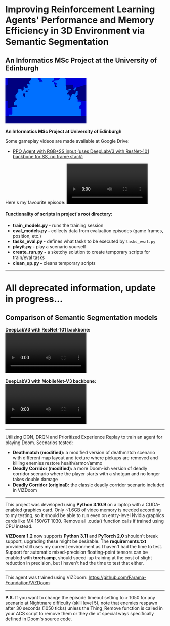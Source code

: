 # Improving Reinforcement Learning Agents' Performance and Memory Efficiency in 3D Environment via Semantic Segmentation
An Informatics MSc Project at the University of Edinburgh
---
![ss+rgb_ss](rtss_map1_ep5_ss.gif)

**An Informatics MSc Project at University of Edinburgh**

Some gameplay videos are made available at Google Drive:
- [PPO Agent with RGB+SS input (uses DeepLabV3 with ResNet-101 backbone for SS, no frame stack)](https://drive.google.com/drive/folders/17ngSPZ5X83kN_Qn9ufbYl2IgwzxG2dVv?usp=drive_link)

Here's my favourite episode:
<video src="https://github.com/user-attachments/assets/c0ce34f6-ae1d-444c-ad2e-5415aa02d453" width=256/></video>

#### Functionality of scripts in project's root directory:
- **train_models.py -** runs the training session
- **eval_models.py -** collects data from evaluation episodes (game frames, position, etc.)
- **tasks_eval.py -** defines what tasks to be executed by `tasks_eval.py`
- **playit.py -** play a scenario yourself
- **create_run.py -** a sketchy solution to create temporary scripts for train/eval tasks
- **clean_up.py -** cleans temporary scripts
---
# All deprecated information, update in progress...

## Comparison of Semantic Segmentation models
**DeepLabV3 with ResNet-101 backbone:**
<video src="https://github.com/user-attachments/assets/f6f2140e-345c-4cb4-ba76-53ba318ffe2e" width=256/></video>

**DeepLabV3 with MobileNet-V3 backbone:**
<video src="https://github.com/user-attachments/assets/459fcbe2-ee09-4c86-b7f5-72e22e6850b1" width=256/></video>


---
Utilizing DQN, DRQN and Prioritized Experience Replay to train an agent for playing Doom. 
Scenarios tested: 
- **Deathmatch (modified):** a modified version of deathmatch scenario with different map layout and texture where pickups are removed and killing enemies restore health/armor/ammo
- **Deadly Corridor (modified):** a more Doom-ish version of deadly corridor scenario where the player starts with a shotgun and no longer takes double damage
- **Deadly Corridor (original):** the classic deadly corridor scenario included in ViZDoom

---

This project was developed using **Python 3.10.9** on a laptop with a CUDA-enabled graphics card. 
Only ~1.6GB of video memory is needed according to my testing, so it should be able to run even on entry-level Nvidia graphics cards like MX 150/GT 1030.
Remove all .cuda() function calls if trained using CPU instead.

**ViZDoom 1.2** now supports **Python 3.11** and **PyTorch 2.0** shouldn't break support, upgrading these might be desirable. The **requirements.txt** provided still uses my current environment as I haven't had the time to test. Support for automatic mixed-precision floating-point tensors can be enabled with **torch.amp**, should speed-up training at the cost of slight reduction in precision, but I haven't had the time to test that either.

---

This agent was trained using ViZDoom: https://github.com/Farama-Foundation/ViZDoom

---

**P.S.** If you want to change the episode timeout setting to > 1050 for any scenario at Nightmare difficulty (skill level 5), note that enemies respawn after 30 seconds (1050 ticks) unless the Thing_Remove function is called in your ACS script to remove them or they die of special ways specifically defined in Doom's source code.
